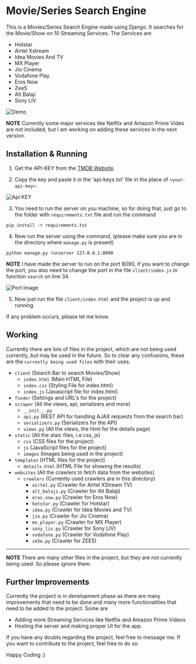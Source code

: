 # Movie/Series Search Engine

This is a Movies/Series Search Engine made using Django. It searches for the Movie/Show on 10 Streaming Services. The Services are

* Hotstar
* Airtel Xstream
* Idea Movies And TV
* MX Player
* Jio Cinema
* Vodafone Play
* Eros Now
* Zee5
* Alt Balaji
* Sony LIV

![Demo](https://github.com/sharma-kunal/Movies-Series-Search-Engine/blob/master/readmeData/johnwick3.gif)


**NOTE**
Currently some major services like Netflix and Amazon Prime Video are not included, but I am working on adding these services in the next version.

## Installation & Running

1. Get the API-KEY from the [TMDB Website](https://developers.themoviedb.org/3/getting-started/introduction).

2. Copy the key and paste it in the 'api-keys.txt' file in the place of `<your-api-key>`.

![Api KEY](https://github.com/sharma-kunal/Movies-Series-Search-Engine/blob/master/readmeData/apiKey.png)

3. You need to run the server on you machine, so for doing that, just go to the folder with `requirements.txt` file and run the command

```
pip install -r requirements.txt
```

4. Now run the server using the command, (please make sure you are in the directory where `manage.py` is present)

```
python manage.py runserver 127.0.0.1:8090
```

**NOTE**
I have made the server to run on the port 8090, if you want to change the port, you also need to change the port in the file `client/index.js` in function `search` on line 34.

![Port Image](https://github.com/sharma-kunal/Movies-Series-Search-Engine/blob/master/readmeData/port.png)

5. Now just run the file `client/index.html` and the project is up and running.

If any problem occurs, please let me know.


## Working

Currently there are lots of files in the project, which are not being used currently, but may be used in the future. So to clear any confusions, these are the `currently being used files` with their uses.

* `client` (Search Bar to search Movies/Show)
  * `index.html` (Main HTML File)
  * `index.css` (Styling File for index.html)
  * `index.js` (Javascript file for index.html)
* `finder` (Settings and URL's for the project)
* `scraper` (All the views, api, serializers and more)
  * `__init__.py`
  * `api.py` (REST API for handling AJAX requests from the search bar)
  * `serializers.py` (Serializers for the API)
  * `views.py` (All the views, the html for the details page)
* `static` (All the staic files, i.e css, js)
  * `css` (CSS files for the project)
  * `js` (JavaScript files for the project)
  * `images` (Images being used in the project)
* `templates` (HTML files for the project)
  * `details.html` (HTML File for showing the results)
* `websites` (All the crawlers to fetch data from the websites)
  * `crwalers` (Currently used crawlers are in this directory)
    * `airtel.py` (Crawler for Airtel XStream TV)
    * `alt_balaji.py` (Crawler for Alt Balaji)
    * `eros_now.py` (Crawler for Eros Now)
    * `hotstar.py` (Crawler for Hotstar)
    * `idea.py` (Crawler for Idea Movies and TV)
    * `jio.py` (Crawler for Jio Cinema)
    * `mx_player.py` (Crawler for MX Player)
    * `sony_liv.py` (Crawler for Sony LIV)
    * `vodafone.py` (Crawler for Vodafone Play)
    * `ze5e.py` (Crawler for ZEE5)

---
**NOTE** There are many other files in the project, but they are not currently being used. So please ignore them.


## Further Improvements

Currently the project is in development phase as there are many improvements that need to be done and many more functionalities that need to be added to the project. Some are

* Adding more Streaming Services like Netflix and Amazon Prime Videos
* Hosting the server and making proper UI for the app.

If you have any doubts regarding the project, feel free to message me.
If you want to contribute to the project, feel free to do so.

Happy Coding :)